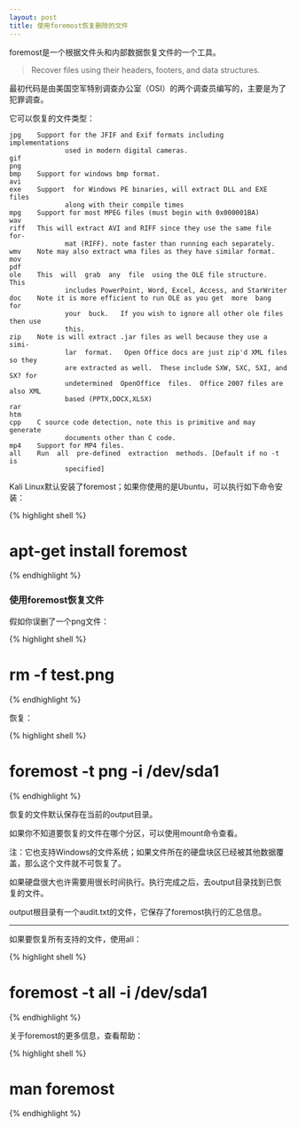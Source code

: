 ```yaml
---
layout: post
title: 使用foremost恢复删除的文件
---
```


foremost是一个根据文件头和内部数据恢复文件的一个工具。

> Recover files using their headers, footers, and data structures.

最初代码是由美国空军特别调查办公室（OSI）的两个调查员编写的，主要是为了犯罪调查。

它可以恢复的文件类型：

```
jpg    Support for the JFIF and Exif formats including  implementations
              used in modern digital cameras.
gif
png
bmp    Support for windows bmp format.
avi
exe    Support  for Windows PE binaries, will extract DLL and EXE files
              along with their compile times
mpg    Support for most MPEG files (must begin with 0x000001BA)
wav
riff   This will extract AVI and RIFF since they use the same file for‐
              mat (RIFF). note faster than running each separately.
wmv    Note may also extract wma files as they have similar format.
mov
pdf
ole    This  will  grab  any  file  using the OLE file structure.  This
              includes PowerPoint, Word, Excel, Access, and StarWriter
doc    Note it is more efficient to run OLE as you get  more  bang  for
              your  buck.   If you wish to ignore all other ole files then use
              this.
zip    Note is will extract .jar files as well because they use a simi‐
              lar  format.   Open Office docs are just zip'd XML files so they
              are extracted as well.  These include SXW, SXC, SXI, and SX? for
              undetermined  OpenOffice  files.  Office 2007 files are also XML
              based (PPTX,DOCX,XLSX)
rar
htm
cpp    C source code detection, note this is primitive and may generate
              documents other than C code.
mp4    Support for MP4 files.
all    Run  all  pre-defined  extraction  methods. [Default if no -t is
              specified]
```

Kali Linux默认安装了foremost；如果你使用的是Ubuntu，可以执行如下命令安装：

{% highlight shell %}
# apt-get install foremost
{% endhighlight %}

### 使用foremost恢复文件

假如你误删了一个png文件：

{% highlight shell %}
# rm -f test.png
{% endhighlight %}

恢复：

{% highlight shell %}
# foremost -t png -i /dev/sda1
{% endhighlight %}

恢复的文件默认保存在当前的output目录。

如果你不知道要恢复的文件在哪个分区，可以使用mount命令查看。

注：它也支持Windows的文件系统；如果文件所在的硬盘块区已经被其他数据覆盖，那么这个文件就不可恢复了。

如果硬盘很大也许需要用很长时间执行。执行完成之后，去output目录找到已恢复的文件。

output根目录有一个audit.txt的文件，它保存了foremost执行的汇总信息。

*****

如果要恢复所有支持的文件，使用all：

{% highlight shell %}
# foremost -t all -i /dev/sda1
{% endhighlight %}

关于foremost的更多信息，查看帮助：

{% highlight shell %}
# man foremost
{% endhighlight %}